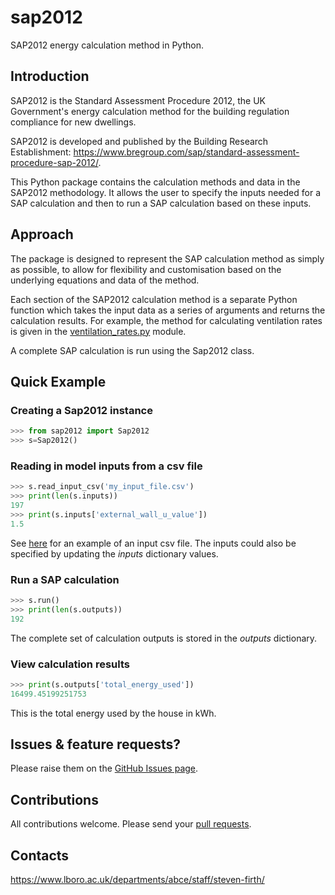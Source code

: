 # sap2012
SAP2012 energy calculation method in Python.

## Introduction

SAP2012 is the Standard Assessment Procedure 2012, the UK Government's energy calculation method for the building regulation compliance for new dwellings. 

SAP2012 is developed and published by the Building Research Establishment: https://www.bregroup.com/sap/standard-assessment-procedure-sap-2012/.

This Python package contains the calculation methods and data in the SAP2012 methodology. It allows the user to specify the inputs needed for a SAP calculation and then to run a SAP calculation based on these inputs.

## Approach

The package is designed to represent the SAP calculation method as simply as possible, to allow for flexibility and customisation based on the underlying equations and data of the method. 

Each section of the SAP2012 calculation method is a separate Python function which takes the input data as a series of arguments and returns the calculation results. For example, the method for calculating ventilation rates is given in the [ventilation_rates.py](./sap2012/calcs/ventilation_rates.py) module.

A complete SAP calculation is run using the Sap2012 class.

## Quick Example

### Creating a Sap2012 instance

```python
>>> from sap2012 import Sap2012
>>> s=Sap2012()
```

### Reading in model inputs from a csv file

```python
>>> s.read_input_csv('my_input_file.csv')
>>> print(len(s.inputs))
197
>>> print(s.inputs['external_wall_u_value'])
1.5
```

See [here](./demo/input_csv_file.csv) for an example of an input csv file. The inputs could also be specified by updating the *inputs* dictionary values.

### Run a SAP calculation

```python
>>> s.run()
>>> print(len(s.outputs))
192
```

The complete set of calculation outputs is stored in the *outputs* dictionary.

### View calculation results

```python
>>> print(s.outputs['total_energy_used'])
16499.45199251753	
```

This is the total energy used by the house in kWh. 

## Issues & feature requests?

Please raise them on the [GitHub Issues page](https://github.com/building-energy/sap2012/issues).

## Contributions

All contributions welcome. Please send your [pull requests](https://github.com/building-energy/sap2012/pulls).

## Contacts

https://www.lboro.ac.uk/departments/abce/staff/steven-firth/









